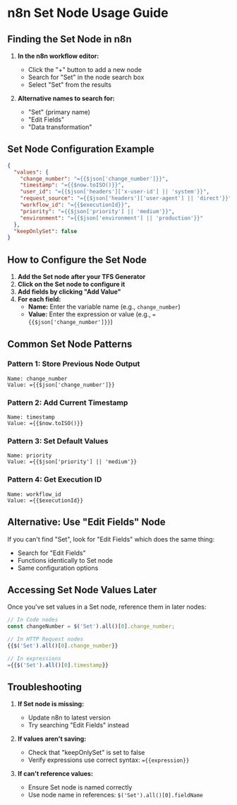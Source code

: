 # n8n Set Node Usage Guide

## Finding the Set Node in n8n

1. **In the n8n workflow editor:**
   - Click the "+" button to add a new node
   - Search for "Set" in the node search box
   - Select "Set" from the results

2. **Alternative names to search for:**
   - "Set" (primary name)
   - "Edit Fields" 
   - "Data transformation"

## Set Node Configuration Example

```json
{
  "values": {
    "change_number": "={{$json['change_number']}}",
    "timestamp": "={{$now.toISO()}}",
    "user_id": "={{$json['headers']['x-user-id'] || 'system'}}",
    "request_source": "={{$json['headers']['user-agent'] || 'direct'}}",
    "workflow_id": "={{$executionId}}",
    "priority": "={{$json['priority'] || 'medium'}}",
    "environment": "={{$json['environment'] || 'production'}}"
  },
  "keepOnlySet": false
}
```

## How to Configure the Set Node

1. **Add the Set node after your TFS Generator**
2. **Click on the Set node to configure it**
3. **Add fields by clicking "Add Value"**
4. **For each field:**
   - **Name:** Enter the variable name (e.g., `change_number`)
   - **Value:** Enter the expression or value (e.g., `={{$json['change_number']}}`)

## Common Set Node Patterns

### Pattern 1: Store Previous Node Output
```
Name: change_number
Value: ={{$json['change_number']}}
```

### Pattern 2: Add Current Timestamp
```
Name: timestamp
Value: ={{$now.toISO()}}
```

### Pattern 3: Set Default Values
```
Name: priority
Value: ={{$json['priority'] || 'medium'}}
```

### Pattern 4: Get Execution ID
```
Name: workflow_id
Value: ={{$executionId}}
```

## Alternative: Use "Edit Fields" Node

If you can't find "Set", look for "Edit Fields" which does the same thing:
- Search for "Edit Fields"
- Functions identically to Set node
- Same configuration options

## Accessing Set Node Values Later

Once you've set values in a Set node, reference them in later nodes:

```javascript
// In Code nodes
const changeNumber = $('Set').all()[0].change_number;

// In HTTP Request nodes
{{$('Set').all()[0].change_number}}

// In expressions
={{$('Set').all()[0].timestamp}}
```

## Troubleshooting

1. **If Set node is missing:**
   - Update n8n to latest version
   - Try searching "Edit Fields" instead

2. **If values aren't saving:**
   - Check that "keepOnlySet" is set to false
   - Verify expressions use correct syntax: `={{expression}}`

3. **If can't reference values:**
   - Ensure Set node is named correctly
   - Use node name in references: `$('Set').all()[0].fieldName`
